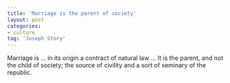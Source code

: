 ```yaml
---
title: 'Marriage is the parent of society'
layout: post
categories:
- culture
tag: 'Joseph Story'
---
```


Marriage is … in its origin a contract of natural law … It is the parent, and not the child of society; the source of civility and a sort of seminary of the republic.